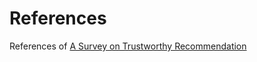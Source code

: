 # References
References of [A Survey on Trustworthy Recommendation](https://arxiv.org/pdf/2207.12515.pdf)

